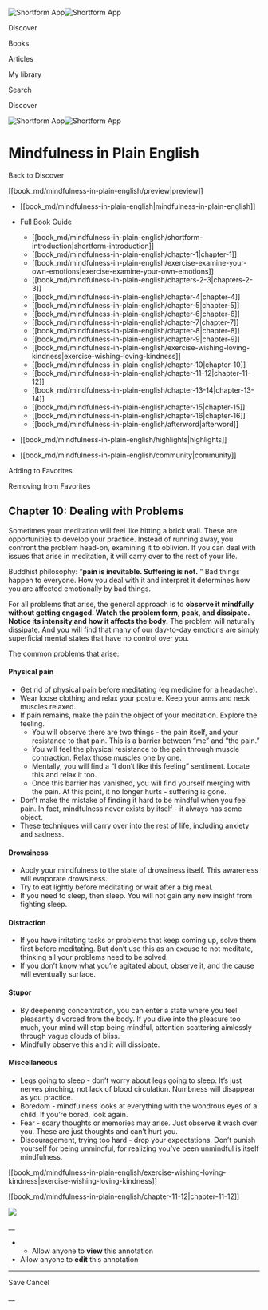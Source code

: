 ![Shortform App](/img/logo.36a2399e.svg)![Shortform App](/img/logo-dark.70c1b072.svg)

Discover

Books

Articles

My library

Search

Discover

![Shortform App](/img/logo.36a2399e.svg)![Shortform App](/img/logo-dark.70c1b072.svg)

# Mindfulness in Plain English

Back to Discover

[[book_md/mindfulness-in-plain-english/preview|preview]]

  * [[book_md/mindfulness-in-plain-english|mindfulness-in-plain-english]]
  * Full Book Guide

    * [[book_md/mindfulness-in-plain-english/shortform-introduction|shortform-introduction]]
    * [[book_md/mindfulness-in-plain-english/chapter-1|chapter-1]]
    * [[book_md/mindfulness-in-plain-english/exercise-examine-your-own-emotions|exercise-examine-your-own-emotions]]
    * [[book_md/mindfulness-in-plain-english/chapters-2-3|chapters-2-3]]
    * [[book_md/mindfulness-in-plain-english/chapter-4|chapter-4]]
    * [[book_md/mindfulness-in-plain-english/chapter-5|chapter-5]]
    * [[book_md/mindfulness-in-plain-english/chapter-6|chapter-6]]
    * [[book_md/mindfulness-in-plain-english/chapter-7|chapter-7]]
    * [[book_md/mindfulness-in-plain-english/chapter-8|chapter-8]]
    * [[book_md/mindfulness-in-plain-english/chapter-9|chapter-9]]
    * [[book_md/mindfulness-in-plain-english/exercise-wishing-loving-kindness|exercise-wishing-loving-kindness]]
    * [[book_md/mindfulness-in-plain-english/chapter-10|chapter-10]]
    * [[book_md/mindfulness-in-plain-english/chapter-11-12|chapter-11-12]]
    * [[book_md/mindfulness-in-plain-english/chapter-13-14|chapter-13-14]]
    * [[book_md/mindfulness-in-plain-english/chapter-15|chapter-15]]
    * [[book_md/mindfulness-in-plain-english/chapter-16|chapter-16]]
    * [[book_md/mindfulness-in-plain-english/afterword|afterword]]
  * [[book_md/mindfulness-in-plain-english/highlights|highlights]]
  * [[book_md/mindfulness-in-plain-english/community|community]]



Adding to Favorites 

Removing from Favorites 

## Chapter 10: Dealing with Problems

Sometimes your meditation will feel like hitting a brick wall. These are opportunities to develop your practice. Instead of running away, you confront the problem head-on, examining it to oblivion. If you can deal with issues that arise in meditation, it will carry over to the rest of your life.

Buddhist philosophy: “**pain is inevitable. Suffering is not.** ” Bad things happen to everyone. How you deal with it and interpret it determines how you are affected emotionally by bad things.

For all problems that arise, the general approach is to **observe it mindfully without getting engaged. Watch the problem form, peak, and dissipate. Notice its intensity and how it affects the body.** The problem will naturally dissipate. And you will find that many of our day-to-day emotions are simply superficial mental states that have no control over you.

The common problems that arise:

#### Physical pain

  * Get rid of physical pain before meditating (eg medicine for a headache).
  * Wear loose clothing and relax your posture. Keep your arms and neck muscles relaxed.
  * If pain remains, make the pain the object of your meditation. Explore the feeling. 
    * You will observe there are two things - the pain itself, and your resistance to that pain. This is a barrier between “me” and “the pain.”
    * You will feel the physical resistance to the pain through muscle contraction. Relax those muscles one by one. 
    * Mentally, you will find a “I don’t like this feeling” sentiment. Locate this and relax it too.
    * Once this barrier has vanished, you will find yourself merging with the pain. At this point, it no longer hurts - suffering is gone.
  * Don’t make the mistake of finding it hard to be mindful when you feel pain. In fact, mindfulness never exists by itself - it always has some object.
  * These techniques will carry over into the rest of life, including anxiety and sadness.



#### Drowsiness

  * Apply your mindfulness to the state of drowsiness itself. This awareness will evaporate drowsiness.
  * Try to eat lightly before meditating or wait after a big meal.
  * If you need to sleep, then sleep. You will not gain any new insight from fighting sleep.



#### Distraction

  * If you have irritating tasks or problems that keep coming up, solve them first before meditating. But don’t use this as an excuse to not meditate, thinking all your problems need to be solved.
  * If you don’t know what you’re agitated about, observe it, and the cause will eventually surface.



#### Stupor

  * By deepening concentration, you can enter a state where you feel pleasantly divorced from the body. If you dive into the pleasure too much, your mind will stop being mindful, attention scattering aimlessly through vague clouds of bliss.
  * Mindfully observe this and it will dissipate.



#### Miscellaneous

  * Legs going to sleep - don’t worry about legs going to sleep. It’s just nerves pinching, not lack of blood circulation. Numbness will disappear as you practice.
  * Boredom - mindfulness looks at everything with the wondrous eyes of a child. If you’re bored, look again.
  * Fear - scary thoughts or memories may arise. Just observe it wash over you. These are just thoughts and can’t hurt you.
  * Discouragement, trying too hard - drop your expectations. Don’t punish yourself for being unmindful, for realizing you’ve been unmindful is itself mindfulness.



[[book_md/mindfulness-in-plain-english/exercise-wishing-loving-kindness|exercise-wishing-loving-kindness]]

[[book_md/mindfulness-in-plain-english/chapter-11-12|chapter-11-12]]

![](https://bat.bing.com/action/0?ti=56018282&Ver=2&mid=c772b8c5-2ea7-4bc9-9806-bdc06a33e599&sid=f30c5e70639211ee87d33f0876d93783&vid=f30c9700639211eeb3a75d830392c94f&vids=0&msclkid=N&pi=0&lg=en-US&sw=800&sh=600&sc=24&nwd=1&tl=Shortform%20%7C%20Book&p=https%3A%2F%2Fwww.shortform.com%2Fapp%2Fbook%2Fmindfulness-in-plain-english%2Fchapter-10&r=&lt=440&evt=pageLoad&sv=1&rn=661901)

__

  *   * Allow anyone to **view** this annotation
  * Allow anyone to **edit** this annotation



* * *

Save Cancel

__



